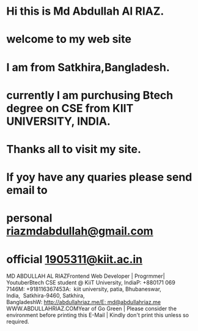 # Hi this is Md Abdullah Al RIAZ. 
# welcome to my web site
# I am from Satkhira,Bangladesh.
# currently I am purchusing Btech degree on CSE from KIIT UNIVERSITY, INDIA.
# Thanks all to visit my site.
# If yoy have any quaries please send email to  
# personal  riazmdabdullah@gmail.com
# official  1905311@kiit.ac.in





MD ABDULLAH AL RIAZFrontend Web Developer | Progrmmer| YoutuberBtech CSE student @ KiiT University, IndiaP: +880171 069 7146M: +918116367453A:  kiit university, patia, Bhubaneswar, India,  Satkhira-9460, Satkhira, BangladeshW: http://abdullahriaz.me/E: md@abdullahriaz.me WWW.ABDULLAHRIAZ.COMYear of Go Green | Please consider the environment before printing this E-Mail | Kindly don't print this unless so required.
 
